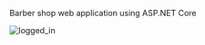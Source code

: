 Barber shop web application using ASP.NET Core

![logged_in](https://github.com/user-attachments/assets/981ead98-e7f5-4315-b29c-63cb72cde875)
